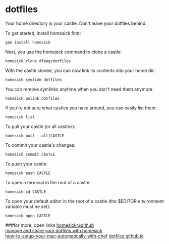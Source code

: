 # dotfiles

Your home directory is your castle. Don't leave your dotfiles behind.


To get started, install homesick first:

`gem install homesick`

Next, you use the homesick command to clone a castle:

`homesick clone dfang/dotfiles`

With the castle cloned, you can now link its contents into your home dir:

`homesick symlink dotfiles`

You can remove symlinks anytime when you don't need them anymore

`homesick unlink dotfiles`

If you're not sure what castles you have around, you can easily list them:

`homesick list`

To pull your castle (or all castles):

`homesick pull --all|CASTLE`

To commit your castle's changes:

`homesick commit CASTLE`

To push your castle:

`homesick push CASTLE`

To open a terminal in the root of a castle:

`homesick cd CASTLE`

To open your default editor in the root of a castle (the $EDITOR environment variable must be set):

`homesick open CASTLE`

###for more, open links
[homesick@github](https://github.com/technicalpickles/homesick)  
[manage and share your dotfiles with homesick](https://mug.im/manage-and-share-your-dotfiles-with-homesick/)  
[how-to-setup-your-mac-automatically-with-chef](https://mug.im/how-to-setup-your-mac-automatically-with-chef/)
[dotfiles.github.io](http://dotfiles.github.io)
